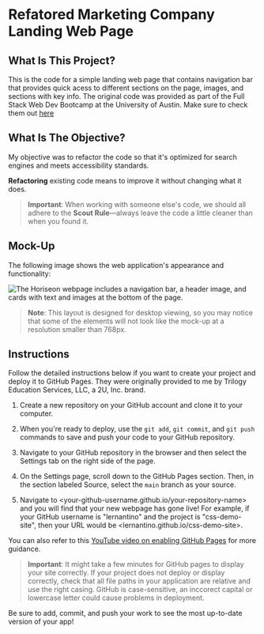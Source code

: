 # Refatored Marketing Company Landing Web Page

## What Is This Project?

This is the code for a simple landing web page that contains navigation bar that provides quick acess to different sections on the page, images, and sections with key info. The original code was provided as part of the Full Stack Web Dev Bootcamp at the University of Austin. Make sure to check them out [here](https://techbootcamps.utexas.edu/coding/) 

## What Is The Objective?
My objective was to refactor the code so that it's optimized for search engines and meets accessibility standards.

**Refactoring** existing code means to improve it without changing what it does.

> **Important**: When working with someone else's code, we should all adhere to the **Scout Rule**&mdash;always leave the code a little cleaner than when you found it.


## Mock-Up

The following image shows the web application's appearance and functionality:

![The Horiseon webpage includes a navigation bar, a header image, and cards with text and images at the bottom of the page.](images/Horiseon_web.gif)

> **Note**: This layout is designed for desktop viewing, so you may notice that some of the elements will not look like the mock-up at a resolution smaller than 768px. 

## Instructions

Follow the detailed instructions below if you want to create your project and deploy it to GitHub Pages. They were originally provided to me by Trilogy Education Services, LLC, a 2U, Inc. brand.

1. Create a new repository on your GitHub account and clone it to your computer.

2. When you're ready to deploy, use the `git add`, `git commit`, and `git push` commands to save and push your code to your GitHub repository.

3. Navigate to your GitHub repository in the browser and then select the Settings tab on the right side of the page.

4. On the Settings page, scroll down to the GitHub Pages section. Then, in the section labeled Source, select the `main` branch as your source.

5. Navigate to <your-github-username.github.io/your-repository-name> and you will find that your new webpage has gone live! For example, if your GitHub username is "lernantino" and the project is "css-demo-site", then your URL would be <lernantino.github.io/css-demo-site>.

You can also refer to this [YouTube video on enabling GitHub Pages](https://youtu.be/P4Mu1t5rIXg) for more guidance.

> **Important**: It might take a few minutes for GitHub pages to display your site correctly. If your project does not deploy or display correctly, check that all file paths in your application are relative and use the right casing. GitHub is case-sensitive, an inccorect capital or lowercase letter could cause problems in deployment.

Be sure to add, commit, and push your work to see the most up-to-date version of your app!

